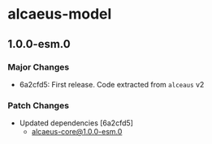 # alcaeus-model

## 1.0.0-esm.0

### Major Changes

- 6a2cfd5: First release. Code extracted from `alceaus` v2

### Patch Changes

- Updated dependencies [6a2cfd5]
  - alcaeus-core@1.0.0-esm.0
